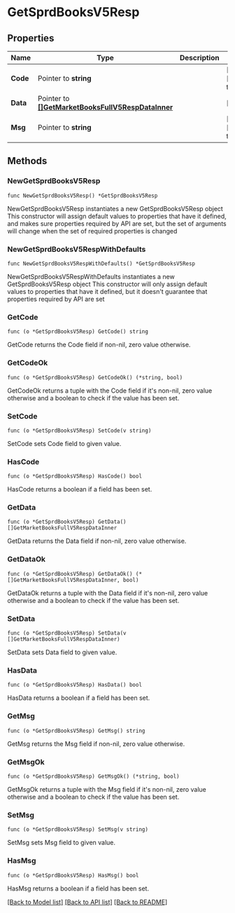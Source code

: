 # GetSprdBooksV5Resp

## Properties

Name | Type | Description | Notes
------------ | ------------- | ------------- | -------------
**Code** | Pointer to **string** |  | [optional] [default to ""]
**Data** | Pointer to [**[]GetMarketBooksFullV5RespDataInner**](GetMarketBooksFullV5RespDataInner.md) |  | [optional] 
**Msg** | Pointer to **string** |  | [optional] [default to ""]

## Methods

### NewGetSprdBooksV5Resp

`func NewGetSprdBooksV5Resp() *GetSprdBooksV5Resp`

NewGetSprdBooksV5Resp instantiates a new GetSprdBooksV5Resp object
This constructor will assign default values to properties that have it defined,
and makes sure properties required by API are set, but the set of arguments
will change when the set of required properties is changed

### NewGetSprdBooksV5RespWithDefaults

`func NewGetSprdBooksV5RespWithDefaults() *GetSprdBooksV5Resp`

NewGetSprdBooksV5RespWithDefaults instantiates a new GetSprdBooksV5Resp object
This constructor will only assign default values to properties that have it defined,
but it doesn't guarantee that properties required by API are set

### GetCode

`func (o *GetSprdBooksV5Resp) GetCode() string`

GetCode returns the Code field if non-nil, zero value otherwise.

### GetCodeOk

`func (o *GetSprdBooksV5Resp) GetCodeOk() (*string, bool)`

GetCodeOk returns a tuple with the Code field if it's non-nil, zero value otherwise
and a boolean to check if the value has been set.

### SetCode

`func (o *GetSprdBooksV5Resp) SetCode(v string)`

SetCode sets Code field to given value.

### HasCode

`func (o *GetSprdBooksV5Resp) HasCode() bool`

HasCode returns a boolean if a field has been set.

### GetData

`func (o *GetSprdBooksV5Resp) GetData() []GetMarketBooksFullV5RespDataInner`

GetData returns the Data field if non-nil, zero value otherwise.

### GetDataOk

`func (o *GetSprdBooksV5Resp) GetDataOk() (*[]GetMarketBooksFullV5RespDataInner, bool)`

GetDataOk returns a tuple with the Data field if it's non-nil, zero value otherwise
and a boolean to check if the value has been set.

### SetData

`func (o *GetSprdBooksV5Resp) SetData(v []GetMarketBooksFullV5RespDataInner)`

SetData sets Data field to given value.

### HasData

`func (o *GetSprdBooksV5Resp) HasData() bool`

HasData returns a boolean if a field has been set.

### GetMsg

`func (o *GetSprdBooksV5Resp) GetMsg() string`

GetMsg returns the Msg field if non-nil, zero value otherwise.

### GetMsgOk

`func (o *GetSprdBooksV5Resp) GetMsgOk() (*string, bool)`

GetMsgOk returns a tuple with the Msg field if it's non-nil, zero value otherwise
and a boolean to check if the value has been set.

### SetMsg

`func (o *GetSprdBooksV5Resp) SetMsg(v string)`

SetMsg sets Msg field to given value.

### HasMsg

`func (o *GetSprdBooksV5Resp) HasMsg() bool`

HasMsg returns a boolean if a field has been set.


[[Back to Model list]](../README.md#documentation-for-models) [[Back to API list]](../README.md#documentation-for-api-endpoints) [[Back to README]](../README.md)


